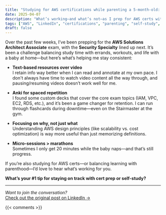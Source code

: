 ```yaml
---
title: "Studying for AWS certifications while parenting a 5-month-old: what’s working (and what’s not)"
date: 2025-04-07
description: "What’s working—and what’s not—as I prep for AWS certs with a baby at home."
tags: ["AWS", "LinkedIn", "certifications", "parenting", "self-study", "Anki"]
draft: false
---
```


Over the past few weeks, I’ve been prepping for the **AWS Solutions Architect Associate** exam, with the **Security Specialty** lined up next. It’s been a challenge balancing study time with errands, workouts, and life with a baby at home—but here’s what’s helping me stay consistent:

- **Text-based resources over video**  
  I retain info way better when I can read and annotate at my own pace. I don't always have time to watch video content all the way through, and pausing/resuming videos doesn’t work well for me.

- **Anki for spaced repetition**  
  I found some custom decks that cover the core exam topics (IAM, VPC, EC2, RDS, etc.), and it’s been a game changer for retention. I can run through flashcards during downtime—even on the Stairmaster at the gym.

- **Focusing on why, not just what**  
  Understanding AWS design principles (like scalability vs. cost optimization) is way more useful than just memorizing definitions.

- **Micro-sessions > marathons**  
  Sometimes I only get 20 minutes while the baby naps—and that’s still progress.

If you’re also studying for AWS certs—or balancing learning with parenthood—I’d love to hear what’s working for you.

**What’s your #1 tip for staying on track with cert prep or self-study?**

___

_Want to join the conversation?_  
[Check out the original post on LinkedIn →](https://www.linkedin.com/posts/kyle-f-haugen_studying-for-aws-certifications-while-parenting-activity-7315030229448568832-Ad2M?utm_source=share&utm_medium=member_desktop&rcm=ACoAABHK_HIBt_I3cgpDBjcHegPImc6ag0jhG7M)

{{< comments >}}
